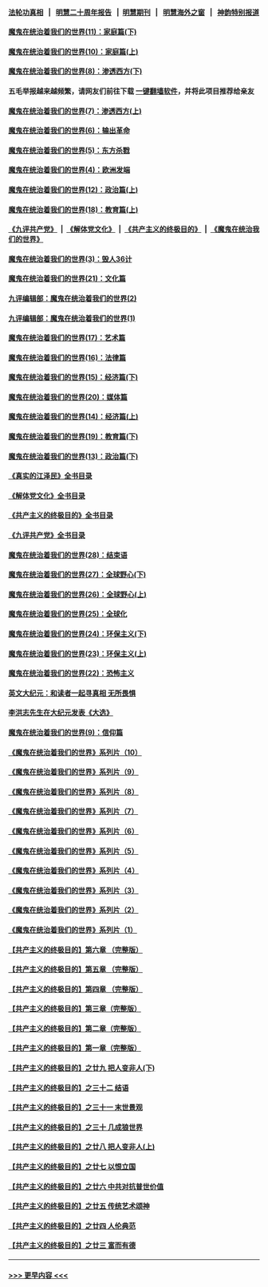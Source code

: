 #### [法轮功真相](https://github.com/gfw-breaker/truth/blob/master/README.md?t=0) &nbsp;&nbsp;|&nbsp;&nbsp; [明慧二十周年报告](https://github.com/gfw-breaker/mh-reports/blob/master/README.md?t=0) &nbsp;&nbsp;|&nbsp;&nbsp;[明慧期刊](https://github.com/gfw-breaker/mh-qikan) &nbsp;&nbsp;|&nbsp;&nbsp; [明慧海外之窗](https://github.com/gfw-breaker/mh-news/blob/master/README.md?t=0) &nbsp;&nbsp;|&nbsp;&nbsp; [神韵特别报道](https://github.com/gfw-breaker/mh-news/blob/master/shenyun.md?t=0)
#### [魔鬼在统治着我们的世界(11)：家庭篇(下)](../pages/nsc422/n10440961.md?t=11270950) 
#### [魔鬼在统治着我们的世界(10)：家庭篇(上)](../pages/nsc422/n10435448.md?t=11270950) 
#### [魔鬼在统治着我们的世界(8)：渗透西方(下)](../pages/nsc422/n10429603.md?t=11270950) 
#### 五毛举报越来越频繁，请网友们前往下载 [一键翻墙软件](https://github.com/gfw-breaker/ssr-accounts)，并将此项目推荐给亲友
#### [魔鬼在统治着我们的世界(7)：渗透西方(上)](../pages/nsc422/n10426013.md?t=11270950) 
#### [魔鬼在统治着我们的世界(6)：输出革命](../pages/nsc422/n10421536.md?t=11270950) 
#### [魔鬼在统治着我们的世界(5)：东方杀戮](../pages/nsc422/n10417707.md?t=11270950) 
#### [魔鬼在统治着我们的世界(4)：欧洲发端](../pages/nsc422/n10414890.md?t=11270950) 
#### [魔鬼在统治着我们的世界(12)：政治篇(上)](../pages/nsc422/n10444576.md?t=11270950) 
#### [魔鬼在统治着我们的世界(18)：教育篇(上)](../pages/nsc422/n10526970.md?t=11270950) 
#### [《九评共产党》](https://github.com/begood0513/9ping.md/blob/master/README.md) &nbsp;|&nbsp; [《解体党文化》](../../../../jtdwh.md/blob/master/README.md)  &nbsp;|&nbsp; [《共产主义的终极目的》](../../../../gczydzjmd.md/blob/master/README.md) &nbsp;|&nbsp; [《魔鬼在统治我们的世界》](../../../../mgztzwmdsj.md/blob/master/README.md) 
#### [魔鬼在统治着我们的世界(3)：毁人36计](../pages/nsc422/n10411583.md?t=11270950) 
#### [魔鬼在统治着我们的世界(21)：文化篇](../pages/nsc422/n10597706.md?t=11270950) 
#### [九评编辑部：魔鬼在统治着我们的世界(2)](../pages/nsc422/n10410036.md?t=11270950) 
#### [九评编辑部：魔鬼在统治着我们的世界(1)](../pages/nsc422/n10406825.md?t=11270950) 
#### [魔鬼在统治着我们的世界(17)：艺术篇](../pages/nsc422/n10499093.md?t=11270950) 
#### [魔鬼在统治着我们的世界(16)：法律篇](../pages/nsc422/n10485969.md?t=11270950) 
#### [魔鬼在统治着我们的世界(15)：经济篇(下)](../pages/nsc422/n10469975.md?t=11270950) 
#### [魔鬼在统治着我们的世界(20)：媒体篇](../pages/nsc422/n10586579.md?t=11270950) 
#### [魔鬼在统治着我们的世界(14)：经济篇(上)](../pages/nsc422/n10457370.md?t=11270950) 
#### [魔鬼在统治着我们的世界(19)：教育篇(下)](../pages/nsc422/n10564808.md?t=11270950) 
#### [魔鬼在统治着我们的世界(13)：政治篇(下)](../pages/nsc422/n10448270.md?t=11270950) 
#### [《真实的江泽民》全书目录](../pages/nsc422/n13721399.md?t=11270950) 
#### [《解体党文化》全书目录](../pages/nsc422/n13721157.md?t=11270950) 
#### [《共产主义的终极目的》全书目录](../pages/nsc422/n13721048.md?t=11270950) 
#### [《九评共产党》全书目录](../pages/nsc422/n13708085.md?t=11270950) 
#### [魔鬼在统治着我们的世界(28)：结束语](../pages/nsc422/n10936246.md?t=11270950) 
#### [魔鬼在统治着我们的世界(27)：全球野心(下)](../pages/nsc422/n10928319.md?t=11270950) 
#### [魔鬼在统治着我们的世界(26)：全球野心(上)](../pages/nsc422/n10900318.md?t=11270950) 
#### [魔鬼在统治着我们的世界(25)：全球化](../pages/nsc422/n10788205.md?t=11270950) 
#### [魔鬼在统治着我们的世界(24)：环保主义(下)](../pages/nsc422/n10695307.md?t=11270950) 
#### [魔鬼在统治着我们的世界(23)：环保主义(上)](../pages/nsc422/n10688613.md?t=11270950) 
#### [魔鬼在统治着我们的世界(22)：恐怖主义](../pages/nsc422/n10614727.md?t=11270950) 
#### [英文大纪元：和读者一起寻真相 无所畏惧](../pages/nsc422/n12542027.md?t=11270950) 
#### [李洪志先生在大纪元发表《大选》](../pages/nsc422/n12534746.md?t=11270950) 
#### [魔鬼在统治着我们的世界(9)：信仰篇](../pages/nsc422/n10432159.md?t=11270950) 
#### [《魔鬼在统治着我们的世界》系列片（10）](../pages/nsc422/n12292670.md?t=11270950) 
#### [《魔鬼在统治着我们的世界》系列片（9）](../pages/nsc422/n12290859.md?t=11270950) 
#### [《魔鬼在统治着我们的世界》系列片（8）](../pages/nsc422/n12287445.md?t=11270950) 
#### [《魔鬼在统治着我们的世界》系列片（7）](../pages/nsc422/n12283425.md?t=11270950) 
#### [《魔鬼在统治着我们的世界》系列片（6）](../pages/nsc422/n12282314.md?t=11270950) 
#### [《魔鬼在统治着我们的世界》系列片（5）](../pages/nsc422/n12281419.md?t=11270950) 
#### [《魔鬼在统治着我们的世界》系列片（4）](../pages/nsc422/n12274024.md?t=11270950) 
#### [《魔鬼在统治着我们的世界》系列片（3）](../pages/nsc422/n12271322.md?t=11270950) 
#### [《魔鬼在统治着我们的世界》系列片（2）](../pages/nsc422/n12269049.md?t=11270950) 
#### [《魔鬼在统治着我们的世界》系列片（1）](../pages/nsc422/n12267575.md?t=11270950) 
#### [【共产主义的终极目的】第六章 （完整版）](../pages/nsc422/n11428913.md?t=11270950) 
#### [【共产主义的终极目的】第五章 （完整版）](../pages/nsc422/n11428912.md?t=11270950) 
#### [【共产主义的终极目的】第四章 （完整版）](../pages/nsc422/n11428907.md?t=11270950) 
#### [【共产主义的终极目的】第三章（完整版）](../pages/nsc422/n11428848.md?t=11270950) 
#### [【共产主义的终极目的】第二章（完整版）](../pages/nsc422/n11428831.md?t=11270950) 
#### [【共产主义的终极目的】第一章（完整版）](../pages/nsc422/n11417651.md?t=11270950) 
#### [【共产主义的终极目的】之廿九 把人变非人(下)](../pages/nsc422/n11344140.md?t=11270950) 
#### [【共产主义的终极目的】之三十二 结语](../pages/nsc422/n11360535.md?t=11270950) 
#### [【共产主义的终极目的】之三十一 末世景观](../pages/nsc422/n11351129.md?t=11270950) 
#### [【共产主义的终极目的】之三十 几成狼世界](../pages/nsc422/n11348280.md?t=11270950) 
#### [【共产主义的终极目的】之廿八 把人变非人(上)](../pages/nsc422/n11340492.md?t=11270950) 
#### [【共产主义的终极目的】之廿七 以恨立国](../pages/nsc422/n11336944.md?t=11270950) 
#### [【共产主义的终极目的】之廿六 中共对抗普世价值](../pages/nsc422/n11324785.md?t=11270950) 
#### [【共产主义的终极目的】之廿五 传统艺术颂神](../pages/nsc422/n11296396.md?t=11270950) 
#### [【共产主义的终极目的】之廿四 人伦典范](../pages/nsc422/n11296397.md?t=11270950) 
#### [【共产主义的终极目的】之廿三 富而有德](../pages/nsc422/n11283598.md?t=11270950) 

----
#### [ >>> 更早内容 <<< ](../indexes/nsc422-earlier.md)
